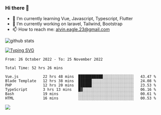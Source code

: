 ### Hi there 👋
- 🌱 I’m currently learning Vue, Javascript, Typescript, Flutter
- 🔭 I’m currently working on laravel, Tailwind, Bootstrap
- 📫 How to reach me: alvin.eagle.23@gmail.com



![github stats](https://github-readme-stats.vercel.app/api?username=alvnfaiz&show_icons=true)


[![Typing SVG](http://readme-typing-svg.herokuapp.com?font=Montserrat&color=%2336BCF7&duration=4000&center=true&lines=Alvin+Faiz;Fullstack+Developer;PHP%2C+Java%2C+Javascript%2C+Python;Laravel%2C+Vue%202%2C+Tailwind%2C+Bootstrap)](https://git.io/typing-svg)

<!--[![Alvnfaiz wakatime stats](https://github-readme-stats.vercel.app/api/wakatime?username=alvnfaiz&layout=compact&theme=dracula)](https://github.com/anuraghazra/github-readme-stats)

<!--START_SECTION:waka-->

```text
From: 26 October 2022 - To: 25 November 2022

Total Time: 52 hrs 26 mins

Vue.js           22 hrs 48 mins  ███████████░░░░░░░░░░░░░░   43.47 %
Blade Template   12 hrs 38 mins  ██████░░░░░░░░░░░░░░░░░░░   24.08 %
PHP              12 hrs 20 mins  ██████░░░░░░░░░░░░░░░░░░░   23.53 %
TypeScript       3 hrs 13 mins   █▓░░░░░░░░░░░░░░░░░░░░░░░   06.16 %
Bash             19 mins         ░░░░░░░░░░░░░░░░░░░░░░░░░   00.61 %
HTML             16 mins         ░░░░░░░░░░░░░░░░░░░░░░░░░   00.53 %
```

<!--END_SECTION:waka-->

  <!-- Change the `github-readme-stats.anuraghazra1.vercel.app` to `github-readme-stats.vercel.app`  -->
  <img align="center" src="https://github-readme-stats.anuraghazra1.vercel.app/api/top-langs/?username=alvnfaiz&layout=compact" />
<!--
**alvnfaiz/alvnfaiz** is a ✨ _special_ ✨ repository because its `README.md` (this file) appears on your GitHub profile.

Here are some ideas to get you started:

- 🔭 I’m currently working on ...
- 🌱 I’m currently learning ...
- 👯 I’m looking to collaborate on ...
- 🤔 I’m looking for help with ...
- 💬 Ask me about ...
- 📫 How to reach me: ...
- 😄 Pronouns: ...
- ⚡ Fun fact: ...
-->

